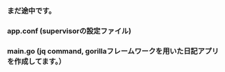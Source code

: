 ### まだ途中です。
### app.conf (supervisorの設定ファイル)
### main.go (jq command, gorillaフレームワークを用いた日記アプリを作成してます。）

